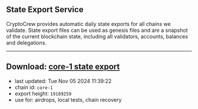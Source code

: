 ## State Export Service
CryptoCrew provides automatic daily state exports for all chains we validate. State export files can be used as genesis files and are a snapshot of the current blockchain state, including all validators, accounts, balances and delegations.

---
**Download: [core-1 state export](https://dl-eu2.ccvalidators.com/SERVICE/persistence/core-1_export_19189259.json)**
---

- last updated: Tue Nov 05 2024 11:39:22
- chain id: `core-1`
- export height: `19189259`
- use for: airdrops, local tests, chain recovery
